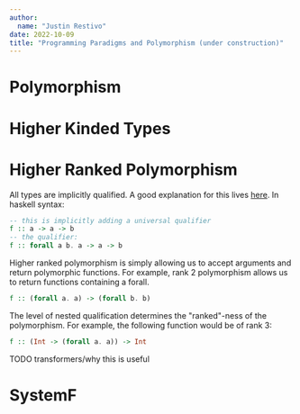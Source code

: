 ```yaml
---
author:
  name: "Justin Restivo"
date: 2022-10-09
title: "Programming Paradigms and Polymorphism (under construction)"
---
```


#

# Polymorphism

##

# Higher Kinded Types

# Higher Ranked Polymorphism

All types are implicitly qualified. A good explanation for this lives [here](https://ghc.gitlab.haskell.org/ghc/doc/users_guide/exts/rank_polymorphism.html). In haskell syntax:

```haskell
-- this is implicitly adding a universal qualifier
f :: a -> a -> b
-- the qualifier:
f :: forall a b. a -> a -> b
```

Higher ranked polymorphism is simply allowing us to accept arguments and return polymorphic functions. For example, rank 2 polymorphism allows us to return functions containing a forall.

```haskell
f :: (forall a. a) -> (forall b. b)
```

The level of nested qualification determines the "ranked"-ness of the polymorphism. For example, the following function would be of rank 3:

```haskell
f :: (Int -> (forall a. a)) -> Int
```

 TODO transformers/why this is useful


# SystemF

